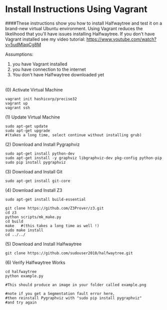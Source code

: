 Install Instructions Using Vagrant
===========

####These instructions show you how to install Halfwaytree and test it on a brand-new virtual Ubuntu environment. Using Vagrant reduces the likelihood that you'll have issues installing Halfwaytree. If you don't have Vagrant installed see my video tutorial: https://www.youtube.com/watch?v=5udMlaqCg8M

Assumptions:<br>
1. you have Vagrant installed<br>
2. you have connection to the internet<br>
3. You don't have Halfwaytree downloaded yet
<br><br>

(0) Activate Virtual Machine
```
vagrant init hashicorp/precise32
vagrant up
vagrant ssh
```

(1) Update Virtual Machine
```
sudo apt-get update
sudo apt-get upgrade 
#(takes a long time, select continue without installing grub)
```

(2) Download and Install Pygraphviz
```
sudo apt-get install python-dev
sudo apt-get install -y graphviz libgraphviz-dev pkg-config python-pip
sudo pip install pygraphviz
```

(3) Download and Install Git
```
sudo apt-get install git-core
```

(4) Download and Install Z3
```
sudo apt-get install build-essential

git clone https://github.com/Z3Prover/z3.git
cd z3    
python scripts/mk_make.py
cd build
make   #(this takes a long time as well !)
sudo make install
cd ../../
```

(5) Download and Install Halfwaytree
```
git clone https://github.com/sudouser2010/halfwaytree.git
```

(6) Verify Halfwaytree Works
```
cd halfwaytree
python example.py

#This should produce an image in your folder called example.png

#note if you get a Segmentation fault error here, 
#then reinstall Pygraphviz with "sudo pip install pygraphviz" 
#and try again
```

